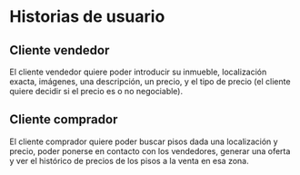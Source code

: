 # Historias de usuario
## Cliente vendedor
El cliente vendedor quiere poder introducir su inmueble, localización exacta, imágenes, una descripción, un precio, y el tipo de precio (el cliente quiere decidir si el precio es o no negociable).

## Cliente comprador
El cliente comprador quiere poder buscar pisos dada una localización y precio, poder ponerse en contacto con los vendedores, generar una oferta y ver el histórico de precios de los pisos a la venta en esa zona.
